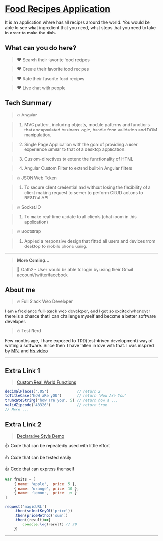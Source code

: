 # [Food Recipes Application](https://ccw-food-api.herokuapp.com/#/)
It is an application where has all recipes around the world. You would be able to see what ingredient that you need, what steps that you need to take in order to make the dish.

## What can you do here?

> :heart: Search their favorite food recipes

> :heart: Create their favorite food recipes

> :heart: Rate their favorite food recipes

> :heart: Live chat with people


## Tech Summary

> :fire: Angular

> 1. MVC pattern, including objects, module patterns and functions that encapsulated business logic, handle form validation and DOM manipulation.

> 2. Single Page Application with the goal of providing a user experience similar to that of a desktop application.
 
> 3. Custom-directives to extend the functionality of HTML

> 4. Angular Custom Filter to extend built-in Angular filters


> :fire: JSON Web Token 

> 1. To secure client credential and without losing the flexibility of a client making request to server to perform CRUD actions to RESTful API


> :fire: Socket.IO	
 
> 1. To make real-time update to all clients (chat room in this application)


> :fire: Bootstrap

> 1. Applied a responsive design that fitted all users and devices from desktop to mobile phone using.


---------------------------------------------------------------

> **More Coming...**

> :blue_heart: Oath2 - User would be able to login by using their Gmail account/twitter/facebook

## About me

> :fire: Full Stack Web Developer

I am a freelance full-stack web developer, and I get so 
excited whenever there is a chance that I can challenge
myself and become a better software developer.


> :fire: Test Nerd

Few months age, I have exposed to TDD(test-driven development) way
of writing a software. Since then, I have fallen in love with that.
I was inspired by [MPJ](https://www.youtube.com/watch?v=TWBDa5dqrl8)
and [his video](https://www.youtube.com/watch?v=vqAaMVoKz1c)


---------------------------------------------------------------

## Extra Link 1

> [Custom Real World Functions](https://github.com/CHAOWEICHIU/ccw-custom-functions)

```javascript
decimalPlaces('.05') 	  		 // return 2
toTitleCase('hoW aRe yOU') 		 // return 'How Are You'
truncateString("how are you", 5) // return how a ...
validZipcode('48326')   		 // return true
// More ...
```

## Extra Link 2

> [Declarative Style Demo](https://github.com/CHAOWEICHIU/functional-javascript)

:thumbsup: Code that can be repeatedly used with little effort

:thumbsup: Code that can be tested easily

:thumbsup: Code that can express themself

```javascript
var fruits = [
	{ name: 'apple',  price: 5 }, 
	{ name: 'orange', price: 10 }, 
	{ name: 'lemon',  price: 15 }
]
```
```javascript
request('magicURL')
	.then(selectKeyOf('price'))
	.then(priceMethod('sum'))
	.then((result)=>{
		console.log(result) // 30
	})
```
---------------------------------------------------------------



